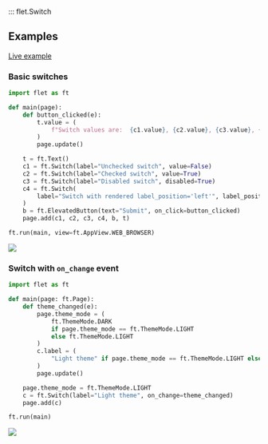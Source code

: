 ::: flet.Switch

## Examples

[Live example](https://flet-controls-gallery.fly.dev/input/switch)

### Basic switches



```python
import flet as ft

def main(page):
    def button_clicked(e):
        t.value = (
            f"Switch values are:  {c1.value}, {c2.value}, {c3.value}, {c4.value}."
        )
        page.update()

    t = ft.Text()
    c1 = ft.Switch(label="Unchecked switch", value=False)
    c2 = ft.Switch(label="Checked switch", value=True)
    c3 = ft.Switch(label="Disabled switch", disabled=True)
    c4 = ft.Switch(
        label="Switch with rendered label_position='left'", label_position=ft.LabelPosition.LEFT
    )
    b = ft.ElevatedButton(text="Submit", on_click=button_clicked)
    page.add(c1, c2, c3, c4, b, t)

ft.run(main, view=ft.AppView.WEB_BROWSER)
```


<img src="/img/docs/controls/switch/basic-switch.gif" className="screenshot-30"/>

### Switch with `on_change` event



```python
import flet as ft

def main(page: ft.Page):
    def theme_changed(e):
        page.theme_mode = (
            ft.ThemeMode.DARK
            if page.theme_mode == ft.ThemeMode.LIGHT
            else ft.ThemeMode.LIGHT
        )
        c.label = (
            "Light theme" if page.theme_mode == ft.ThemeMode.LIGHT else "Dark theme"
        )
        page.update()

    page.theme_mode = ft.ThemeMode.LIGHT
    c = ft.Switch(label="Light theme", on_change=theme_changed)
    page.add(c)

ft.run(main)
```


<img src="/img/docs/controls/switch/switch-with-change-event.gif" className="screenshot-30"/>

